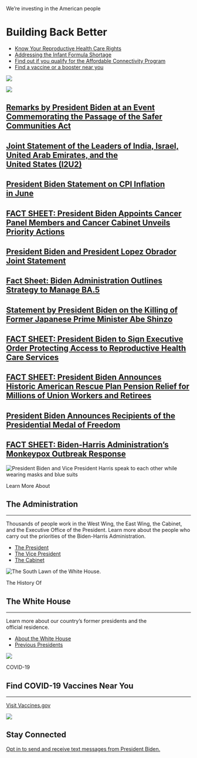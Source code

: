 We’re investing in the American people

# Building Back Better

-   [Know Your Reproductive Health Care Rights](https://reproductiverights.gov)
-   [Addressing the Infant Formula Shortage](https://www.whitehouse.gov/formula/)
-   [Find out if you qualify for the Affordable Connectivity Program](https://getinternet.gov)
-   [Find a vaccine or a booster near you](https://www.vaccines.gov/)

![](https://www.whitehouse.gov/wp-content/uploads/2021/01/P20220711AS-0600.jpg?w=1400&h=780&crop=1)

[![](https://www.whitehouse.gov/wp-content/uploads/2021/01/P20220711KR-0678.jpeg?w=1200&h=1200&crop=1)](https://www.whitehouse.gov/briefing-room/speeches-remarks/2022/07/11/remarks-by-president-biden-at-an-event-commemorating-the-passage-of-the-safer-communities-act/)

## [Remarks by President Biden at an Event Commemorating the Passage of the Safer Communities Act](https://www.whitehouse.gov/briefing-room/speeches-remarks/2022/07/11/remarks-by-president-biden-at-an-event-commemorating-the-passage-of-the-safer-communities-act/)

## [Joint Statement of the Leaders of India, Israel, United Arab Emirates, and the United States (I2U2)](https://www.whitehouse.gov/briefing-room/statements-releases/2022/07/14/joint-statement-of-the-leaders-of-india-israel-united-arab-emirates-and-the-united-states-i2u2/)

## [President Biden Statement on CPI Inflation in June](https://www.whitehouse.gov/briefing-room/statements-releases/2022/07/13/president-biden-statement-on-cpi-inflation-in-june/)

## [FACT SHEET: President Biden Appoints Cancer Panel Members and Cancer Cabinet Unveils Priority Actions](https://www.whitehouse.gov/briefing-room/statements-releases/2022/07/13/fact-sheet-president-biden-appoints-cancer-panel-members-and-cancer-cabinet-unveils-priority-actions/)

## [President Biden and President Lopez Obrador Joint Statement](https://www.whitehouse.gov/briefing-room/statements-releases/2022/07/12/president-biden-and-president-lopez-obrador-joint-statement/)

## [Fact Sheet: Biden Administration Outlines Strategy to Manage BA.5](https://www.whitehouse.gov/briefing-room/statements-releases/2022/07/12/fact-sheet-biden-administration-outlines-strategy-to-manage-ba-5/)

## [Statement by President Biden on the Killing of Former Japanese Prime Minister Abe Shinzo](https://www.whitehouse.gov/briefing-room/statements-releases/2022/07/08/statement-by-president-biden-on-the-killing-of-former-japanese-prime-minister-abe-shinzo/)

## [FACT SHEET: President Biden to Sign Executive Order Protecting Access to Reproductive Health Care Services](https://www.whitehouse.gov/briefing-room/statements-releases/2022/07/08/fact-sheet-president-biden-to-sign-executive-order-protecting-access-to-reproductive-health-care-services/)

## [FACT SHEET: President Biden Announces Historic American Rescue Plan Pension Relief for Millions of Union Workers and Retirees](https://www.whitehouse.gov/briefing-room/statements-releases/2022/07/05/fact-sheet-president-biden-announces-historic-american-rescue-plan-pension-relief-for-millions-of-union-workers-and-retirees/)

## [President Biden Announces Recipients of the Presidential Medal of Freedom](https://www.whitehouse.gov/briefing-room/statements-releases/2022/07/01/president-biden-announces-recipients-of-the-presidential-medal-of-freedom/)

## [FACT SHEET: Biden-⁠Harris Administration’s Monkeypox Outbreak Response](https://www.whitehouse.gov/briefing-room/statements-releases/2022/06/28/fact-sheet-biden-harris-administrations-monkeypox-outbreak-response/)

![President Biden and Vice President Harris speak to each other while wearing masks and blue suits](https://www.whitehouse.gov/wp-content/uploads/2021/01/home-administration.jpg?w=768)

Learn More About

## The Administration

* * *

Thousands of people work in the West Wing, the East Wing, the Cabinet, and the Executive Office of the President. Learn more about the people who carry out the priorities of the Biden-⁠Harris Administration.

-   [The President](https://www.whitehouse.gov/administration/president-biden/)
-   [The Vice President](https://www.whitehouse.gov/administration/vice-president-harris/)
-   [The Cabinet](https://www.whitehouse.gov/administration/cabinet/)

![The South Lawn of the White House.](https://www.whitehouse.gov/wp-content/uploads/2021/01/white_house_grounds.jpg?w=1180)

The History Of

## The White House

* * *

Learn more about our country’s former presidents and the official residence.

-   [About the White House](https://www.whitehouse.gov/about-the-white-house/)
-   [Previous Presidents](https://www.whitehouse.gov/about-the-white-house/presidents/)

![](https://www.whitehouse.gov/wp-content/uploads/2021/06/vaccines-gov-image.jpg?w=1919)

COVID-19

## Find COVID-⁠19 Vaccines Near You

* * *
[Visit Vaccines.gov](https://www.vaccines.gov/)

![](https://www.whitehouse.gov/wp-content/themes/whitehouse/assets/img/bottomcta-logo.svg)

## Stay Connected

[Opt in to send and receive text messages from President Biden.](https://my.community.com/potus?t=Hello%20Mr.%20President%20%F0%9F%87%BA%F0%9F%87%B8)